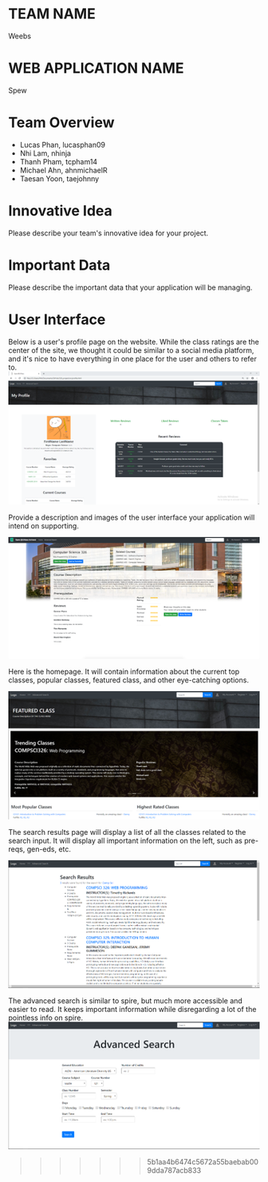 # TEAM NAME
Weebs

# WEB APPLICATION NAME
Spew

# Team Overview

* Lucas Phan, lucasphan09
* Nhi Lam, nhinja
* Thanh Pham, tcpham14
* Michael Ahn, ahnmichaelR
* Taesan Yoon, taejohnny

# Innovative Idea

Please describe your team's innovative idea for your project.

# Important Data

Please describe the important data that your application will be managing.

# User Interface

Below is a user's profile page on the website. While the class ratings are the center of the site, we thought it could be similar to a social media platform, and it's nice to have everything in one place for the user and others to refer to.
![example image](imgs/profile_page.png)

Provide a description and images of the user interface your
application will intend on supporting.

![example image](class_proposal.png	)

Here is the homepage. It will contain information about the current top classes, popular classes, featured class, and other eye-catching options. 


![example image](imgs/index.png)

The search results page will display a list of all the classes related to the search input. It will display all important information on the left, such as pre-reqs, gen-eds, etc. 

![example image](imgs/searchresults.png)

The advanced search is similar to spire, but much more accessible and easier to read. It keeps important information while disregarding a lot of the pointless info on spire.
![example image](imgs/advancedsearch.png)

>>>>>>> 5b1aa4b6474c5672a55baebab009dda787acb833

